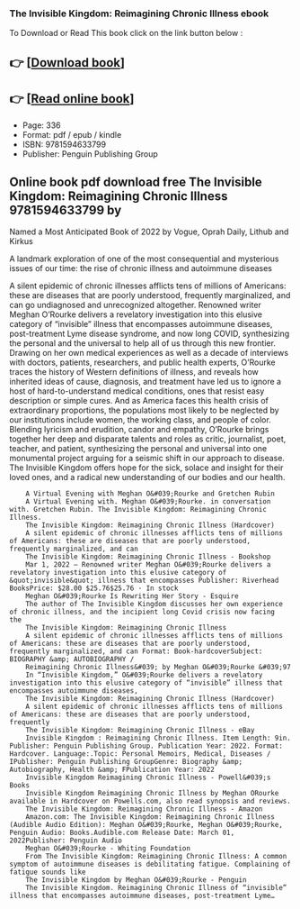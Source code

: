 ### The Invisible Kingdom: Reimagining Chronic Illness  ebook

To Download or Read This book click on the link button below :

## 👉  [**[Download book](http://ebooksharez.info/download.php?group=book&from=github.com&id=625270&lnk=1061 "Download book")**]

## 👉  [**[Read online book](http://ebooksharez.info/download.php?group=book&from=github.com&id=625270&lnk=1061 "Read online book")**]


* Page: 336
* Format: pdf / epub / kindle
* ISBN: 9781594633799
* Publisher: Penguin Publishing Group



## Online book pdf download free The Invisible Kingdom: Reimagining Chronic Illness 9781594633799 by 



Named a Most Anticipated Book of 2022 by Vogue, Oprah Daily, Lithub and Kirkus

 A landmark exploration of one of the most consequential and mysterious issues of our time: the rise of chronic illness and autoimmune diseases

 A silent epidemic of chronic illnesses afflicts tens of millions of Americans: these are diseases that are poorly understood, frequently marginalized, and can go undiagnosed and unrecognized altogether. Renowned writer Meghan O’Rourke delivers a revelatory investigation into this elusive category of “invisible” illness that encompasses autoimmune diseases, post-treatment Lyme disease syndrome, and now long COVID, synthesizing the personal and the universal to help all of us through this new frontier.
  
 Drawing on her own medical experiences as well as a decade of interviews with doctors, patients, researchers, and public health experts, O’Rourke traces the history of Western definitions of illness, and reveals how inherited ideas of cause, diagnosis, and treatment have led us to ignore a host of hard-to-understand medical conditions, ones that resist easy description or simple cures. And as America faces this health crisis of extraordinary proportions, the populations most likely to be neglected by our institutions include women, the working class, and people of color.
  
 Blending lyricism and erudition, candor and empathy, O’Rourke brings together her deep and disparate talents and roles as critic, journalist, poet, teacher, and patient, synthesizing the personal and universal into one monumental project arguing for a seismic shift in our approach to disease. The Invisible Kingdom offers hope for the sick, solace and insight for their loved ones, and a radical new understanding of our bodies and our health.


        A Virtual Evening with Meghan O&#039;Rourke and Gretchen Rubin
        A Virtual Evening with. Meghan O&#039;Rourke. in conversation with. Gretchen Rubin. The Invisible Kingdom: Reimagining Chronic Illness.
        The Invisible Kingdom: Reimagining Chronic Illness (Hardcover)
        A silent epidemic of chronic illnesses afflicts tens of millions of Americans: these are diseases that are poorly understood, frequently marginalized, and can 
        The Invisible Kingdom: Reimagining Chronic Illness - Bookshop
        Mar 1, 2022 — Renowned writer Meghan O&#039;Rourke delivers a revelatory investigation into this elusive category of &quot;invisible&quot; illness that encompasses Publisher: Riverhead BooksPrice: $28.00 $25.76$25.76 · ‎In stock
        Meghan O&#039;Rourke Is Rewriting Her Story - Esquire
        The author of The Invisible Kingdom discusses her own experience of chronic illness, and the incipient long Covid crisis now facing the 
        The Invisible Kingdom: Reimagining Chronic Illness
        A silent epidemic of chronic illnesses afflicts tens of millions of Americans: these are diseases that are poorly understood, frequently marginalized, and can Format: Book-hardcoverSubject: BIOGRAPHY &amp; AUTOBIOGRAPHY /
        Reimagining Chronic Illness&#039; by Meghan O&#039;Rourke &#039;97
        In “Invisible Kingdom,” O&#039;Rourke delivers a revelatory investigation into this elusive category of “invisible” illness that encompasses autoimmune diseases, 
        The Invisible Kingdom: Reimagining Chronic Illness (Hardcover)
        A silent epidemic of chronic illnesses afflicts tens of millions of Americans: these are diseases that are poorly understood, frequently 
        The Invisible Kingdom: Reimagining Chronic Illness - eBay
        Invisible Kingdom : Reimagining Chronic Illness. Item Length: 9in. Publisher: Penguin Publishing Group. Publication Year: 2022. Format: Hardcover. Language:.Topic: Personal Memoirs, Medical, Diseases / IPublisher: Penguin Publishing GroupGenre: Biography &amp; Autobiography, Health &amp; FPublication Year: 2022
        Invisible Kingdom Reimagining Chronic Illness - Powell&#039;s Books
        Invisible Kingdom Reimagining Chronic Illness by Meghan ORourke available in Hardcover on Powells.com, also read synopsis and reviews.
        The Invisible Kingdom: Reimagining Chronic Illness - Amazon
        Amazon.com: The Invisible Kingdom: Reimagining Chronic Illness (Audible Audio Edition): Meghan O&#039;Rourke, Meghan O&#039;Rourke, Penguin Audio: Books.Audible.com Release Date: March 01, 2022Publisher: Penguin Audio
        Meghan O&#039;Rourke - Whiting Foundation
        From The Invisible Kingdom: Reimagining Chronic Illness: A common symptom of autoimmune diseases is debilitating fatigue. Complaining of fatigue sounds like 
        The Invisible Kingdom by Meghan O&#039;Rourke - Penguin
        The Invisible Kingdom. Reimagining Chronic Illness of “invisible” illness that encompasses autoimmune diseases, post-treatment Lyme…
    




